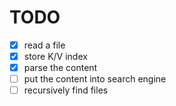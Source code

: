 # TODO

- [x] read a file
- [x] store K/V index
- [x] parse the content
- [ ] put the content into search engine
- [ ] recursively find files